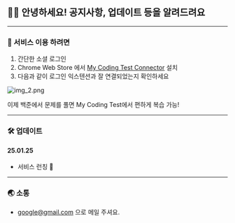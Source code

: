 ## 🙇🏻 안녕하세요! 공지사항, 업데이트 등을 알려드려요
---

### 📣 서비스 이용 하려면

1. 간단한 소셜 로그인
2. Chrome Web Store 에서 [My Coding Test Connector]() 설치
3. 다음과 같이 로그인 익스텐션과 잘 연결되었는지 확인하세요

![img_2.png](notice/img_2.png)

이제 백준에서 문제를 풀면 My Coding Test에서 편하게 복습 가능!

---

### 🛠️ 업데이트

#### 25.01.25

- 서비스 런칭 🎉

---

### 🌏 소통

- google@gmail.com 으로 메일 주셔요.